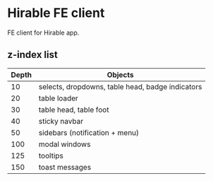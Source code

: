 # Hirable FE client

FE client for Hirable app.

## z-index list

| Depth | Objects                                        |
|-------|------------------------------------------------|
| 10    | selects, dropdowns, table head, badge indicators |
| 20    | table loader                                   |
| 30    | table head, table foot                         |
| 40    | sticky navbar                                  |
| 50    | sidebars (notification + menu)                 |
| 100   | modal windows                                  |
| 125   | tooltips                                       |
| 150   | toast messages                                 |